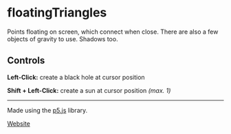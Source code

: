 # floatingTriangles
Points floating on screen, which connect when close. There are also a few objects of gravity to use. Shadows too.

## Controls

**Left-Click:** create a black hole at cursor position

**Shift + Left-Click:** create a sun at cursor position _(max. 1)_

------

Made using the [p5.js](https://p5js.org/ "p5.js library website") library.

[Website](https://spruudel.github.io/floatingTriangles/) 
